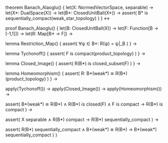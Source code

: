 theorem Banach_Alaoglu() {
  let(X: NormedVectorSpace, separable) →
  let(X*: DualSpace(X)) →
  let(B*: ClosedUnitBall(X*)) →
  assert(
    B* is sequentially_compact(weak_star_topology)
  )
} ↔

proof Banach_Alaoglu() {
  let(B: ClosedUnitBall(X)) →
  let(F: Function[B → [-1,1]]) →
  let(R: Map[B* → F]) →
  
  lemma Restriction_Map() {
    assert(
      ∀ψ ∈ B*: R(ψ) = ψ|_B
    )
  } →
  
  lemma Tychonoff() {
    assert(
      F is compact(product_topology)
    )
  } →
  
  lemma Closed_Image() {
    assert(
      R(B*) is closed_subset(F)
    )
  } →
  
  lemma Homeomorphism() {
    assert(
      R: B*(weak*) ≅ R(B*)(product_topology)
    )
  } →
  
  apply(Tychonoff()) →
  apply(Closed_Image()) →
  apply(Homeomorphism()) →
  
  assert(
    B*(weak*) ≅ R(B*) ∧
    R(B*) is closed(F) ∧
    F is compact →
    R(B*) is compact
  ) →
  
  assert(
    X separable ∧
    R(B*) compact →
    R(B*) sequentially_compact
  ) →
  
  assert(
    R(B*) sequentially_compact ∧
    B*(weak*) ≅ R(B*) →
    B*(weak*) sequentially_compact
  )
}